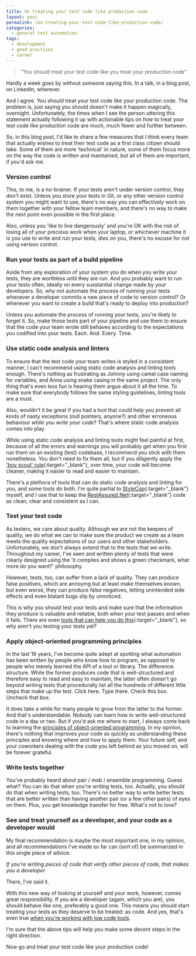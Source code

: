 ```yaml
---
title: On treating your test code like production code
layout: post
permalink: /on-treating-your-test-code-like-production-code/
categories:
  - general test automation
tags:
  - development
  - good practices
  - career
---
```

> "You should treat your test code like you treat your production code"

Hardly a week goes by without someone saying this. In a talk, in a blog post, on LinkedIn, wherever.

And I agree. You _should_ treat your test code like your production code. The problem is, just saying you should doesn't make it happen magically, overnight. Unfortunately, the times when I see the person uttering this statement actually following it up with actionable tips on _how_ to treat your test code like production code are much, much fewer and further between.

So, in this blog post, I'd like to share a few measures that I think every team that actually wishes to treat their test code as a first class citizen should take. Some of them are more 'technical' in nature, some of them focus more on the way the code is written and maintained, but all of them are important, if you'd ask me.

### Version control
This, to me, is a no-brainer. If your tests aren't under version control, they don't exist. Unless you store your tests in Git, or any other version control system you might want to use, there's no way you can effectively work on them together with your fellow team members, and there's no way to make the next point even possible in the first place.

Also, unless you 'like to live dangerously' and you're OK with the risk of losing all of your precious work when your laptop, or whichever machine it is you use to write and run your tests, dies on you, there's no excuse for not using version control.

### Run your tests as part of a build pipeline
Aside from any exploration of your system you do when you write your tests, they are worthless until they are run. And you probably want to run your tests often, ideally on every susstantial change made by your developers. So, why not automate the process of running your tests whenever a developer commits a new piece of code to version control? Or whenever you want to create a build that's ready to deploy into production?

Unless you automate the process of running your tests, you're likely to forget it. So, make those tests part of your pipeline and use them to ensure that the code your team wrote still behaves according to the expectations you codified into your tests. Each. And. Every. Time.

### Use static code analysis and linters
To ensure that the test code your team writes is styled in a consistent manner, I can't recommend using static code analysis and linting tools enough. There's nothing as frustrating as Johnny using camel case naming for variables, and Anna using snake casing in the same project. The only thing that's even less fun is hearing them argue about it all the time. To make sure that everybody follows the same styling guidelines, linting tools are a must.

Also, wouldn't it be great if you had a tool that could help you prevent all kinds of nasty exceptions (null pointers, anyone?) and other erroneous behaviour _while you write your code_? That's where static code analysis comes into play.

While using static code analysis and linting tools might feel painful at first, because of all the errors and warnings you will probably get when you first run them on an existing (test) codebase, I recommend you stick with them nonetheless. You don't need to fix them all, but if you diligently apply the ['boy scout' rule](https://matheus.ro/2017/12/11/clean-code-boy-scout-rule/){:target="_blank"}, over time, your code will become cleaner, making it easier to read and easier to maintain.

There's a plethora of tools that can do static code analysis and linting for you, and some tools do both. I'm quite partial to [StyleCop](https://github.com/DotNetAnalyzers/StyleCopAnalyzers){:target="_blank"} myself, and I use that to keep the [RestAssured.Net](https://github.com/basdijkstra/rest-assured-net){:target="_blank"} code as clean, clear and consistent as I can.

### Test your test code
As testers, we care about quality. Although we are not the keepers of quality, we do what we can to make sure the product we create as a team meets the quality expectations of our users and other stakeholders. Unfortunately, we don't always extend that to the tests that we write. Throughout my career, I've seen and written plenty of tests that were clearly designed using the 'it compiles and shows a green checkmark, what more do you want?' philosophy.

However, tests, too, can suffer from a lack of quality. They can produce false positives, which are annoying but at least make themselves known, but even worse, they can produce false negatives, letting unintended side effects and even blatant bugs slip by unnoticed.

This is why you should test your tests and make sure that the information they produce is valuable and reliable, both when your test passes and when it fails. There are even [tools that can help you do this](https://www.youtube.com/watch?v=iSDJ6iWWvcs){:target="_blank"}, so why aren't you testing your tests yet?

### Apply object-oriented programming principles
In the last 16 years, I've become quite adept at spotting what automation has been written by people who know how to program, as opposed to people who merely learned the API of a tool or library. The difference: structure. While the former produces code that is well-structured and therefore easy to read and easy to maintain, the latter often doesn't go beyond writing tests that procedurally list all the hundreds of different little steps that make up the test. Click here. Type there. Check this box. Uncheck that box.

It does take a while for many people to grow from the latter to the former. And that's understandable. Nobody can learn how to write well-structured code in a day or two. But if you'd ask me where to start, I always come back to learning the [principles of object-oriented programming](/the-four-pillars-of-object-oriented-programming-part-1-encapsulation/). In my opinion, there's nothing that improves your code as quickly as understanding these principles and knowing where and how to apply them. Your future self, and your coworkers dealing with the code you left behind as you moved on, will be forever grateful.

### Write tests together
You've probably heard about pair / mob / ensemble programming. Guess what? You can do that when you're writing tests, too. Actually, you _should_ do that when writing tests, too. There's no better way to write better tests that are better written than having another pair (or a few other pairs) of eyes on them. Plus, you get knowledge transfer for free. What's not to love?

### See and treat yourself as a developer, and your code as a developer would
My final recommendation is maybe the most important one, in my opinion, and all recommendations I've made so far can (sort of) be summarized in this single piece of advice.

_If you're writing pieces of code that verify other pieces of code, that makes you a developer_

There, I've said it.

With this new way of looking at yourself and your work, however, comes great responsibility. If you are a developer (again, which you are), you should behave like one, preferably a good one. This means you should start treating your tests as they deserve to be treated: as code. And yes, that's even true [when you're working with low code tools](https://www.ontestautomation.com/on-codeless-automation-or-rather-on-abstraction-layers/).

I'm sure that the above tips will help you make some decent steps in the right direction.

Now go and treat your test code like your production code!
